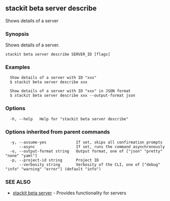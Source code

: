 ## stackit beta server describe

Shows details of a server

### Synopsis

Shows details of a server.

```
stackit beta server describe SERVER_ID [flags]
```

### Examples

```
  Show details of a server with ID "xxx"
  $ stackit beta server describe xxx

  Show details of a server with ID "xxx" in JSON format
  $ stackit beta server describe xxx --output-format json
```

### Options

```
  -h, --help   Help for "stackit beta server describe"
```

### Options inherited from parent commands

```
  -y, --assume-yes             If set, skips all confirmation prompts
      --async                  If set, runs the command asynchronously
  -o, --output-format string   Output format, one of ["json" "pretty" "none" "yaml"]
  -p, --project-id string      Project ID
      --verbosity string       Verbosity of the CLI, one of ["debug" "info" "warning" "error"] (default "info")
```

### SEE ALSO

* [stackit beta server](./stackit_beta_server.md)	 - Provides functionality for servers

